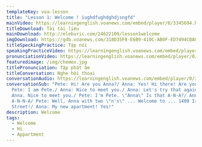 ```yaml
---
templateKey: voa-lesson
title: "Lesson 1: Welcome ! iughdfughdghdjsngfd"
mainVideo: https://learningenglish.voanews.com/embed/player/0/3345694.html?type=video
titleDownload: Tải tài liệu
mainDownload: http://eleburic.com/24622109/lesson1welcome
imgDownload: https://gdb.voanews.com/318D35F8-E6B9-410C-AB0F-ED7494CBA0AC_w650_r0.png
titleSpeckingPractice: Tập nói
speakingPracticeVideo: https://learningenglish.voanews.com/embed/player/0/3178988.html?type=video
pronunciationVideo: https://learningenglish.voanews.com/embed/player/0/3178989.html?type=video
featuredimage: /img/chemex.jpg
titlePronunciation: Tập phát âm
titleConversation: Nghe hội thoại
conversationAudio: https://learningenglish.voanews.com/embed/player/0/3181231.html?type=audio
conversationSub: "Pete: Hi! Are you Anna?/ Anna: Yes! Hi there! Are you Pete?/
  Pete: I am Pete./ Anna: Nice to meet you./ Anna: Let's try that again. I'm
  Anna. Nice to meet you./ Pete: I'm Pete. \"Anna\" Is that A-N-A?/ Anna: No.
  A-N-N-A/ Pete: Well, Anna with two \"n's\" ... Welcome to ... 1400 Irving
  Street!/ Anna: My new apartment! Yes!"
description: Welcome
tags:
  - Welcome
  - Hi
  - Appartment
---
```

